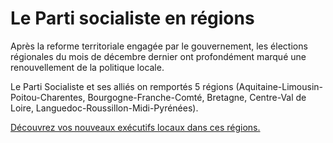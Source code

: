 # Le Parti socialiste en régions
<p>
Après la reforme territoriale engagée par le gouvernement, les élections régionales du mois de décembre dernier ont profondément marqué une renouvellement de la politique locale.
</p>
<p>
Le Parti Socialiste et ses alliés on remportés 5 régions (Aquitaine-Limousin-Poitou-Charentes, Bourgogne-Franche-Comté, Bretagne, Centre-Val de Loire, Languedoc-Roussillon-Midi-Pyrénées).
</p>
<p>
    <a href="http://webteamps.github.io/le-ps-en-regions/" target="_blank" title="Découvrez vos nouveaux exécutifs locaux dans ces régions">Découvrez vos nouveaux exécutifs locaux dans ces régions.</a>
</p>